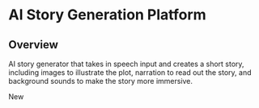 # AI Story Generation Platform
## Overview
AI story generator that takes in speech input and creates a short story, including images to illustrate the plot, narration to read out the story, and background sounds to make the story more immersive.

New
